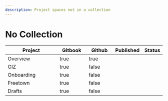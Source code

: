 ```yaml
---
description: Project spaces not in a collection
---
```


# No Collection

<table><thead><tr><th width="214">Project</th><th width="94" data-type="checkbox">Gitbook</th><th width="86" data-type="checkbox">Github</th><th data-type="select">Published</th><th data-type="select">Status</th></tr></thead><tbody><tr><td>Overview</td><td>true</td><td>true</td><td></td><td></td></tr><tr><td>GIZ</td><td>true</td><td>false</td><td></td><td></td></tr><tr><td>Onboarding</td><td>true</td><td>false</td><td></td><td></td></tr><tr><td>Freetown</td><td>true</td><td>false</td><td></td><td></td></tr><tr><td>Drafts</td><td>true</td><td>false</td><td></td><td></td></tr></tbody></table>
